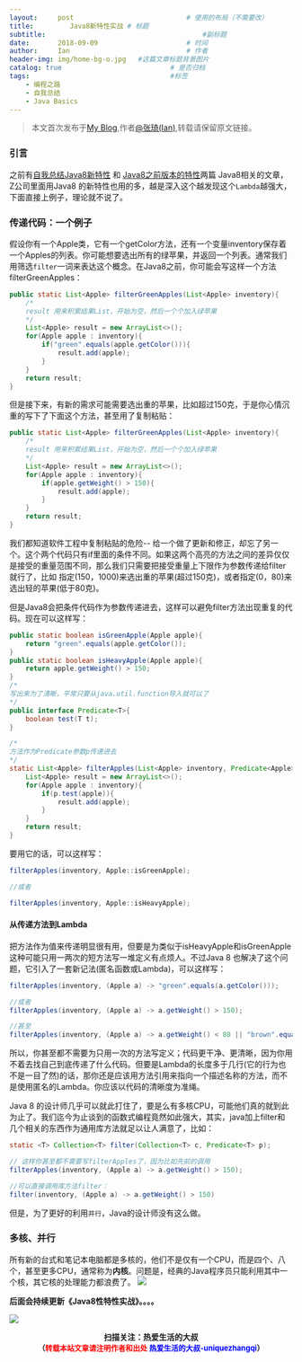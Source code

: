 ```yaml
---
layout:     post             				# 使用的布局（不需要改）
title:         Java8新特性实战 # 标题 
subtitle:    					  				#副标题
date:       2018-09-09  					# 时间
author:     Ian                  			# 作者
header-img: img/home-bg-o.jpg	#这篇文章标题背景图片
catalog: true                        	# 是否归档
tags:                              		#标签
    - 编程之路
    - 自我总结
    - Java Basics
---
```


> 本文首次发布于[My Blog](http://uniquezhangqi.top),作者[@张琦(Ian)](http://uniquezhangqi.top/about/),转载请保留原文链接。

### 引言
之前有[自我总结Java8新特性](http://uniquezhangqi.top/2018/07/10/%E7%BC%96%E7%A8%8B%E4%B9%8B%E8%B7%AF-Java8%E6%96%B0%E7%89%B9%E6%80%A7%E6%8C%87%E5%8D%97/) 和 [Java8之前版本的特性](http://uniquezhangqi.top/2018/07/10/%E7%BC%96%E7%A8%8B%E4%B9%8B%E8%B7%AF-Java8%E4%B9%8B%E5%89%8D%E7%89%88%E6%9C%AC%E7%9A%84%E7%89%B9%E6%80%A7/)两篇 Java8相关的文章，Z公司里面用Java8 的新特性也用的多，越是深入这个越发现这个`Lambda`越强大，下面直接上例子，理论就不说了。

### 传递代码：一个例子
假设你有一个Apple类，它有一个getColor方法，还有一个变量inventory保存着一个Apples的列表。你可能想要选出所有的绿苹果，并返回一个列表。通常我们用筛选`filter`一词来表达这个概念。在Java8之前，你可能会写这样一个方法filterGreenApples：
```java
public static List<Apple> filterGreenApples(List<Apple> inventory){
    /*
    result 用来积累结果List，开始为空，然后一个个加入绿苹果
    */
    List<Apple> result = new ArrayList<>();
    for(Apple apple : inventory){
        if("green".equals(apple.getColor())){
            result.add(apple);
        }
    }
    return result;
}
```

但是接下来，有新的需求可能需要选出重的苹果，比如超过150克，于是你心情沉重的写下了下面这个方法，甚至用了复制粘贴：
```java
public static List<Apple> filterGreenApples(List<Apple> inventory){
    /*
    result 用来积累结果List，开始为空，然后一个个加入绿苹果
    */
    List<Apple> result = new ArrayList<>();
    for(Apple apple : inventory){
        if(apple.getWeight() > 150){
            result.add(apple);
        }
    }
    return result;
}
```
我们都知道软件工程中复制粘贴的危险-- 给一个做了更新和修正，却忘了另一个。这个两个代码只有if里面的条件不同。如果这两个高亮的方法之间的差异仅仅是接受的重量范围不同，那么我们只需要把接受重量上下限作为参数传递给filter就行了，比如 指定(150，1000)来选出重的苹果(超过150克)，或者指定(0，80)来选出轻的苹果(低于80克)。

但是Java8会把条件代码作为参数传递进去，这样可以避免filter方法出现重复的代码。现在可以这样写：
```java
public static boolean isGreenApple(Apple apple){
    return "green".equals(apple.getColor());
}
public static boolean isHeavyApple(Apple apple){
    return apple.getWeight() > 150;
}
/*
写出来为了清晰，平常只要从java.util.function导入就可以了
*/
public interface Predicate<T>{
    boolean test(T t);
}

/*
方法作为Predicate参数p传递进去
*/
static List<Apple> filterApples(List<Apple> inventory, Predicate<Apple> p){
    List<Apple> result = new ArrayList<>();
    for(Apple apple : inventory){
        if(p.test(apple)){
            result.add(apple);
        }
    }
    return result;
}
```
要用它的话，可以这样写：
```java
filterApples(inventory, Apple::isGreenApple);

//或者

filterApples(inventory, Apple::isHeavyApple);
```
#### 从传递方法到Lambda
把方法作为值来传递明显很有用，但要是为类似于isHeavyApple和isGreenApple这种可能只用一两次的短方法写一堆定义有点烦人。不过Java 8 也解决了这个问题，它引入了一套新记法(匿名函数或Lambda)，可以这样写：

```java
filterApples(inventory, (Apple a) -> "green".equals(a.getColor()));

//或者
filterApples(inventory, (Apple a) -> a.getWeight() > 150);

//甚至
filterApples(inventory, (Apple a) -> a.getWeight() < 80 || "brown".equals(a.getColor()));

```
所以，你甚至都不需要为只用一次的方法写定义；代码更干净、更清晰，因为你用不着去找自己到底传递了什么代码。但要是Lambda的长度多于几行(它的行为也不是一目了然)的话，那你还是应该用方法引用来指向一个描述名称的方法，而不是使用匿名的Lambda。你应该以代码的清晰度为准绳。

Java 8 的设计师几乎可以就此打住了，要是么有多核CPU，可能他们真的就到此为止了。我们迄今为止谈到的函数式编程竟然如此强大，其实，java加上filter和几个相关的东西作为通用库方法就足以让人满意了，比如：

```java
static <T> Collection<T> filter(Collection<T> c, Predicate<T> p);

// 这样你甚至都不需要写filterApples了，因为比如先前的调用
filterApples(inventory, (Apple a) -> a.getWeight() > 150);

//可以直接调用库方法filter：
filter(inventory, (Apple a) -> a.getWeight() > 150)
```

但是，为了更好的利用`并行`，Java的设计师没有这么做。

### 多核、并行
所有新的台式和笔记本电脑都是多核的，他们不是仅有一个CPU，而是四个、八个，甚至更多CPU，通常称为**内核**。问题是，经典的Java程序员只能利用其中一个核，其它核的处理能力都浪费了。
![](http://uniquezhangqi.oss-cn-shenzhen.aliyuncs.com/blog/2018-09-09-Java8%E5%AE%9E%E6%88%98%E7%B4%A0%E6%9D%901.png)

**后面会持续更新《Java8性特性实战》。。。。**




![](https://ws3.sinaimg.cn/large/006tKfTcgy1fqj5aochgoj309k09kmwz.jpg)
<b><center>扫描关注：热爱生活的大叔</center>
<b><center><font size="2">（<font size="2" color="#FF0000">转载本站文章请注明作者和出处</font> <font size="2" color="#0000FF">热爱生活的大叔-uniquezhangqi</font><font size="2">）</font>
